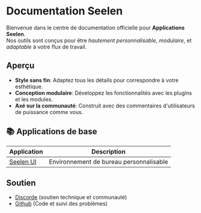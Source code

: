 # **Documentation Seelen**

Bienvenue dans le centre de documentation officielle pour **Applications Seelen**.\
Nos outils sont conçus pour être *hautement personnalisable*, *modulaire*, et *adaptable*
à votre flux de travail.

## Aperçu

* **Style sans fin**: Adaptez tous les détails pour correspondre à votre esthétique.
* **Conception modulaire**: Développez les fonctionnalités avec les plugins et les modules.
* **Axé sur la communauté**: Construit avec des commentaires d'utilisateurs de puissance comme vous.

## **📚 Applications de base**

| Application                  | Description                             |
| ---------------------------- | --------------------------------------- |
| [Seelen UI](/apps/seelen-ui) | Environnement de bureau personnalisable |

## Soutien

* [Discorde](https://discord.gg/ABfASx5ZAJ) (soutien technique et communauté)
* [Github](https://github.com/Seelen-Inc) (Code et suivi des problèmes)
